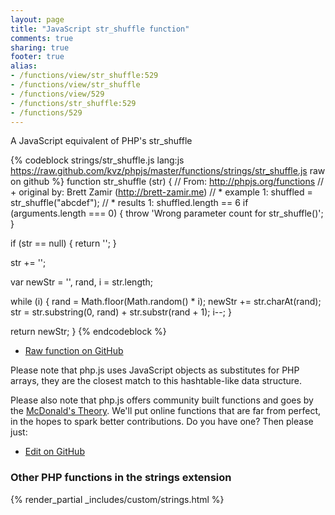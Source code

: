 ```yaml
---
layout: page
title: "JavaScript str_shuffle function"
comments: true
sharing: true
footer: true
alias:
- /functions/view/str_shuffle:529
- /functions/view/str_shuffle
- /functions/view/529
- /functions/str_shuffle:529
- /functions/529
---
```

<!-- Generated by Rakefile:build -->
A JavaScript equivalent of PHP's str_shuffle

{% codeblock strings/str_shuffle.js lang:js https://raw.github.com/kvz/phpjs/master/functions/strings/str_shuffle.js raw on github %}
function str_shuffle (str) {
  // From: http://phpjs.org/functions
  // +   original by: Brett Zamir (http://brett-zamir.me)
  // *     example 1: shuffled = str_shuffle("abcdef");
  // *     results 1: shuffled.length == 6
  if (arguments.length === 0) {
    throw 'Wrong parameter count for str_shuffle()';
  }

  if (str == null) {
    return '';
  }

  str += '';

  var newStr = '', rand, i = str.length;

  while (i) {
    rand = Math.floor(Math.random() * i);
    newStr += str.charAt(rand);
    str = str.substring(0, rand) + str.substr(rand + 1);
    i--;
  }

  return newStr;
}
{% endcodeblock %}

 - [Raw function on GitHub](https://github.com/kvz/phpjs/blob/master/functions/strings/str_shuffle.js)

Please note that php.js uses JavaScript objects as substitutes for PHP arrays, they are 
the closest match to this hashtable-like data structure. 

Please also note that php.js offers community built functions and goes by the 
[McDonald's Theory](https://medium.com/what-i-learned-building/9216e1c9da7d). We'll put online 
functions that are far from perfect, in the hopes to spark better contributions. 
Do you have one? Then please just: 

 - [Edit on GitHub](https://github.com/kvz/phpjs/edit/master/functions/strings/str_shuffle.js)


### Other PHP functions in the strings extension
{% render_partial _includes/custom/strings.html %}
